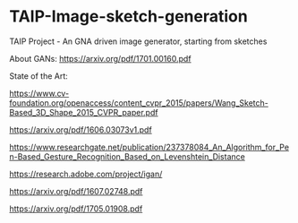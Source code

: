 # TAIP-Image-sketch-generation
TAIP Project - An GNA driven image generator, starting from sketches

About GANs:
https://arxiv.org/pdf/1701.00160.pdf

State of the Art:

https://www.cv-foundation.org/openaccess/content_cvpr_2015/papers/Wang_Sketch-Based_3D_Shape_2015_CVPR_paper.pdf

https://arxiv.org/pdf/1606.03073v1.pdf

https://www.researchgate.net/publication/237378084_An_Algorithm_for_Pen-Based_Gesture_Recognition_Based_on_Levenshtein_Distance

https://research.adobe.com/project/igan/

https://arxiv.org/pdf/1607.02748.pdf

https://arxiv.org/pdf/1705.01908.pdf
